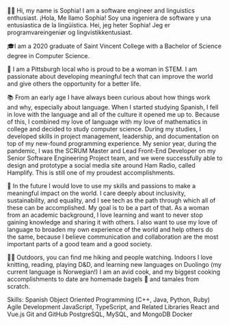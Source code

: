 👩‍💻 Hi, my name is Sophia! I am a software engineer and linguistics enthusiast. 
¡Hola, Me llamo Sophia! Soy una ingeniera de software y una entusiastica de la lingüística.
Hei, jeg heter Sophia! Jeg er programvareingeniør og lingvistikkentusiast.

🎓I am a 2020 graduate of Saint Vincent College with a Bachelor of Science degree in Computer Science.

💛 I am a Pittsburgh local who is proud to be a woman in STEM. 
I am passionate about developing meaningful tech that can improve the world and give others the opportunity for a better life. 

📚 From an early age I have always been curious about how things work and why, especially about language.
When I started studying Spanish, I fell in love with the language and all of the culture it opened me up to. 
Because of this, I combined my love of language with my love of mathematics in college and decided to study computer science. 
During my studies, I developed skills in project management, leadership, and documentation on top of my new-found programming experience. 
My senior year, during the pandemic, I was the SCRUM Master and Lead Front-End Developer on my Senior Software Engineering Project team, 
and we were successfully able to design and prototype a social media site around Ham Radio, called Hamplify. This is still one of my proudest accomplishments.

🤝 In the future I would love to use my skills and passions to make a meaningful impact on the world. 
I care deeply about inclusivity, sustainability, and equality, and I see tech as the path through which all of these can be accomplished. 
My goal is to be a part of that. As a woman from an academic background, I love learning and want to never stop gaining knowledge and sharing it with others. 
I also want to use my love of language to broaden my own experience of the world and help others do the same, 
because I believe communication and collaboration are the most important parts of a good team and a good society.

🚶‍♀️ Outdoors, you can find me hiking and people watching. 
Indoors I love knitting, reading, playing D&D, and learning new languages on Duolingo (my current language is Norwegian!) 
I am an avid cook, and my biggest cooking accomplishments to date are homemade bagels 🥯 and tamales from scratch. 

Skills: 
Spanish
Object Oriented Programming (C++, Java, Python, Ruby)
Agile Development
JavaScript, TypeScript, and Related Libraries
React and Vue.js
Git and GitHub
PostgreSQL, MySQL, and MongoDB
Docker
